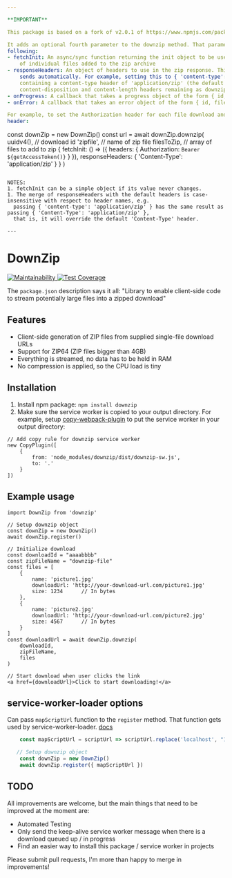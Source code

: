 ```yaml
---

**IMPORTANT**

This package is based on a fork of v2.0.1 of https://www.npmjs.com/package/downzip

It adds an optional fourth parameter to the downzip method. That parameter is an object that may contain any of the
following:
- fetchInit: An async/sync function returning the init object to be used with the fetch operation used for the download
    of individual files added to the zip archive
- responseHeaders: An object of headers to use in the zip response. This overrides/adds to the headers that downzip
    sends automatically. For example, setting this to { 'content-type': 'application/zip' } will result in the response
    containing a content-type header of 'application/zip' (the default is 'application/octet-stream'), with the
    content-disposition and content-length headers remaining as downzip determines.
- onProgress: A callback that takes a progress object of the form { id, file, progFile, progFileset, progTotal, done }
- onError: A callback that takes an error object of the form { id, file, error }

For example, to set the Authorization header for each file download and override the default Content-Type response
header:

```
const downZip = new DownZip()
const url = await downZip.downzip(
      uuidv4(), // download id
      'zipfile', // name of zip file
      filesToZip, // array of files to add to zip
      { 
        fetchInit: () => ({ headers: { Authorization: `Bearer ${getAccessToken()}` } }),
        responseHeaders: { 'Content-Type': 'application/zip' }
      }
    )
```

NOTES: 
1. fetchInit can be a simple object if its value never changes.
1. The merge of responseHeaders with the default headers is case-insensitive with respect to header names, e.g.
  passing { 'content-type': 'application/zip' } has the same result as passing { 'Content-Type': 'application/zip' }, 
  that is, it will override the default 'Content-Type' header.

---
```



# DownZip
[![Maintainability](https://api.codeclimate.com/v1/badges/862b0665619d30cd322e/maintainability)](https://codeclimate.com/github/robbederks/downzip/maintainability)[ ![Test Coverage](https://api.codeclimate.com/v1/badges/862b0665619d30cd322e/test_coverage)](https://codeclimate.com/github/robbederks/downzip/test_coverage)

The `package.json` description says it all: "Library to enable client-side code to stream potentially large files into a zipped download"

## Features
* Client-side generation of ZIP files from supplied single-file download URLs
* Support for ZIP64 (ZIP files bigger than 4GB)
* Everything is streamed, no data has to be held in RAM
* No compression is applied, so the CPU load is tiny

## Installation
1. Install npm package: `npm install downzip`
2. Make sure the service worker is copied to your output directory. For example, setup [copy-webpack-plugin](https://www.npmjs.com/package/copy-webpack-plugin) to put the service worker in your output directory:
```
// Add copy rule for downzip service worker
new CopyPlugin([
    {
        from: 'node_modules/downzip/dist/downzip-sw.js',
        to: '.'
    }
])
```

## Example usage
```
import DownZip from 'downzip'

// Setup downzip object
const downZip = new DownZip()
await downZip.register()

// Initialize download
const downloadId = "aaaabbbb"
const zipFileName = "downzip-file"
const files = [
    {
        name: 'picture1.jpg' 
        downloadUrl: 'http://your-download-url.com/picture1.jpg'
        size: 1234      // In bytes
    }, 
    {
        name: 'picture2.jpg' 
        downloadUrl: 'http://your-download-url.com/picture2.jpg'
        size: 4567      // In bytes
    }
]
const downloadUrl = await downZip.downzip(
    downloadId,
    zipFileName,
    files
)

```
```
// Start download when user clicks the link
<a href={downloadUrl}>Click to start downloading!</a>
```

## service-worker-loader options
Can pass `mapScriptUrl` function to the `register` method. That function gets used by
service-worker-loader. [docs](https://github.com/mohsen1/service-worker-loader#registerserviceworkermapscripturl-scripturl-string--string-options-registrationoptions-promiseserviceworkerregistration)

```js
    const mapScriptUrl = scriptUrl => scriptUrl.replace('localhost', "127.0.0.1")

   // Setup downzip object
    const downZip = new DownZip()
    await downZip.register({ mapScriptUrl })
```

## TODO
All improvements are welcome, but the main things that need to be improved at the moment are:
* Automated Testing
* Only send the keep-alive service worker message when there is a download queued up / in progress
* Find an easier way to install this package / service worker in projects

Please submit pull requests, I'm more than happy to merge in improvements!


